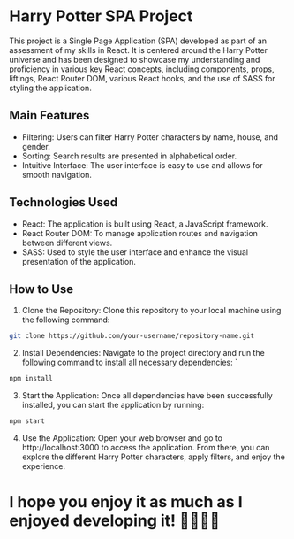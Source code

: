 
# Harry Potter SPA Project
This project is a Single Page Application (SPA) developed as part of an assessment of my skills in React. It is centered around the Harry Potter universe and has been designed to showcase my understanding and proficiency in various key React concepts, including components, props, liftings, React Router DOM, various React hooks, and the use of SASS for styling the application.

## Main Features
- Filtering: Users can filter Harry Potter characters by name, house, and gender.
- Sorting: Search results are presented in alphabetical order.
- Intuitive Interface: The user interface is easy to use and allows for smooth navigation.
## Technologies Used
- React: The application is built using React, a JavaScript framework.
- React Router DOM: To manage application routes and navigation between different views.
- SASS: Used to style the user interface and enhance the visual presentation of the application.
## How to Use
1. Clone the Repository: Clone this repository to your local machine using the following command:

```bash
git clone https://github.com/your-username/repository-name.git
```

2. Install Dependencies: Navigate to the project directory and run the following command to install all necessary dependencies:
`
```bash
npm install
```

3. Start the Application: Once all dependencies have been successfully installed, you can start the application by running:

```bash
npm start
```

4. Use the Application: Open your web browser and go to http://localhost:3000 to access the application. From there, you can explore the different Harry Potter characters, apply filters, and enjoy the experience.

# I hope you enjoy it as much as I enjoyed developing it! 🧙🏻‍♂️✨

